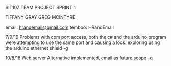 SIT107 TEAM PROJECT SPRINT 1

TIFFANY GRAY
GREG MCINTYRE

email: hrandemail@gmail.com
temboo: HRandEmail

7/9/19 
Problems with com port access, both the c# and the arduino program were attempting to use the same port and causing a lock. exploring using the arduino ethernet shield -g

10/8/18
Web server Alternative implemented, email as future scope -q
